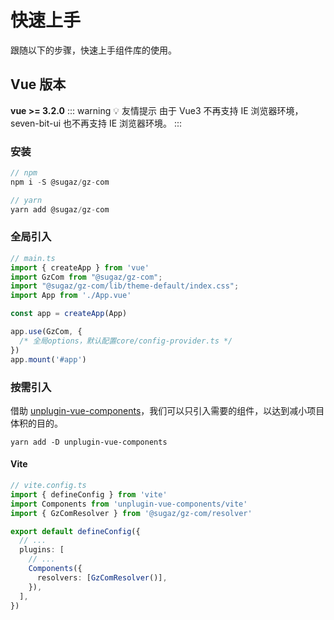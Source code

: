 # 快速上手

跟随以下的步骤，快速上手组件库的使用。


## Vue 版本
**vue >= 3.2.0**
::: warning 💡 友情提示
由于 Vue3 不再支持 IE 浏览器环境，seven-bit-ui 也不再支持 IE 浏览器环境。
:::

### 安装

```js
// npm
npm i -S @sugaz/gz-com

// yarn
yarn add @sugaz/gz-com
```

### 全局引入

```ts
// main.ts
import { createApp } from 'vue'
import GzCom from "@sugaz/gz-com";
import "@sugaz/gz-com/lib/theme-default/index.css";
import App from './App.vue'

const app = createApp(App)

app.use(GzCom, {
  /* 全局options，默认配置core/config-provider.ts */
})
app.mount('#app')
```

### 按需引入

借助 [unplugin-vue-components](https://github.com/antfu/unplugin-vue-components)，我们可以只引入需要的组件，以达到减小项目体积的目的。

```
yarn add -D unplugin-vue-components
```

#### Vite

```ts
// vite.config.ts
import { defineConfig } from 'vite'
import Components from 'unplugin-vue-components/vite'
import { GzComResolver } from '@sugaz/gz-com/resolver'

export default defineConfig({
  // ...
  plugins: [
    // ...
    Components({
      resolvers: [GzComResolver()],
    }),
  ],
})
```